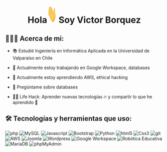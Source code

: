 <h1 align="center">Hola<img src="https://raw.githubusercontent.com/ABSphreak/ABSphreak/master/gifs/Hi.gif" width="30px" height="60px"> Soy Victor Borquez</h1>

<!--
**VictorBorquez-VBH/VictorBorquez-VBH** is a ✨ _special_ ✨ repository because its `README.md` (this file) appears on your GitHub profile.

Here are some ideas to get you started:

<div align="center">
  <img src ="./banner.png" />
  
</div>

-->

## 👨🏻‍💻 Acerca de mi:

- 📚 Estudié Ingeniería en Informática Aplicada en la Universidad de Valparaíso en Chile

- 🔭 Actualmente estoy trabajando en Google Workspace, databases
  
- 🌱 Actualmente estoy aprendiendo AWS, ethical hacking
  
- 💬 Pregúntame sobre databases
  
- 👨‍💻 Life Hack: Aprender nuevas tecnologías 🔥 y compartir lo que he aprendido 🎉

## 🛠️ Tecnologías y herramientas que uso:
<p>
<img alt="php" src="https://img.shields.io/badge/php-%23777BB4?style=for-the-badge&logo=php&logoColor=white&color=%23777BB4" height="25px"/>
<img alt="MySQL" src="https://img.shields.io/badge/MySQL-%234479A1?style=for-the-badge&logo=mysql&logoColor=white&color=%234479A1" height="25px"/>
<img alt="Javascript" src="https://img.shields.io/badge/JavaScript-323330?style=for-the-badge&logo=javascript&logoColor=F7DF1E"  height="25px"/>
<img alt="Bootstrap" src="https://img.shields.io/badge/Bootstrap-563D7C?style=for-the-badge&logo=bootstrap&logoColor=white" height="25px"/>
<img alt="Python" src="https://img.shields.io/badge/Python-14354C?style=for-the-badge&logo=python&logoColor=white" height="25px"/>
<img alt="html5" src="https://img.shields.io/badge/HTML5-E34F26?style=for-the-badge&logo=html5&logoColor=white" height="25px"/>
<img alt="Css3" src="https://img.shields.io/badge/CSS3-1572B6?style=for-the-badge&logo=css3&logoColor=white" height="25px"/>
<img alt="git" src="https://img.shields.io/badge/-Git-F05032?style=for-the-badge&logo=git&logoColor=white" height="25px"/>
<img alt="AWS" src="https://img.shields.io/badge/AWS-black?style=for-the-badge" height="25px"/>
<img alt="Joomla" src="https://img.shields.io/badge/Joomla-%235091CD?style=for-the-badge&logo=joomla&color=%23F4B942" height="25px"/>
<img alt="Wordpress" src="https://img.shields.io/badge/Wordpress-white?style=for-the-badge&logo=wordpress&color=%2321759B" height="25px"/>
<img alt="Google Workspace" src="https://img.shields.io/badge/Google%20Workspace-white?style=for-the-badge&logo=google&color=%23F9AB00" height="25px"/>
<img alt="Robótica Educativa" src="https://img.shields.io/badge/Robotica%20Educativa-white?style=for-the-badge&color=%231E8E3E" height="25px"/>
<img alt="MariaDB" src="https://img.shields.io/badge/Mariadb-%23003545?style=for-the-badge&logo=mariadb&logoColor=%23003545&color=%23ECD53F" height="25px"/>
<img alt="phpMyAdmin" src="https://img.shields.io/badge/phpMyAdmin-%236C78AF?style=for-the-badge&logo=phpmyadmin&logoColor=%23003545&color=%236C78AF" height="25px"/>
</p>


